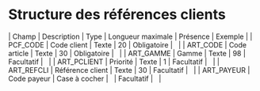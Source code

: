 # Structure des références clients








| Champ | Description | Type | Longueur
maximale | Présence | Exemple |
| PCF\_CODE | Code client | Texte | 20 | Obligatoire |   |
| ART\_CODE | Code article | Texte | 30 | Obligatoire |   |
| ART\_GAMME | Gamme | Texte | 98 | Facultatif |   |
| ART\_PCLIENT | Priorité | Texte | 1 | Facultatif |   |
| ART\_REFCLI | Référence client | Texte | 30 | Facultatif |   |
| ART\_PAYEUR | Code payeur | Case à cocher |   | Facultatif |   |


